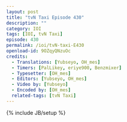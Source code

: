 ```yaml
---
layout: post
title: "tvN Taxi Episode 430"
description: ""
category: IOI
tags: [IOI, tvN Taxi]
episode: 430
permalink: /ioi/tvN-taxi-E430
openload-id: 9OZqyQNzuOc
credits:
  - Translations: [Yubseyo, OH_mes]
  - Timers: [PalLikey, eriye900, Benzmixer]
  - Typesetter: [OH_mes]
  - Editors: [Yubseyo, OH_mes]
  - Video by: [Yubseyo]
  - Encoded by: [OH_mes]
  related-tags: [tvN Taxi]
---
```

{% include JB/setup %}
